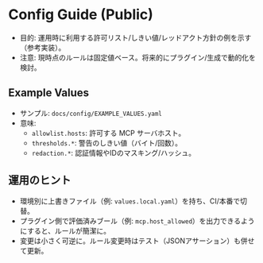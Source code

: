 # Config Guide (Public)

- 目的: 運用時に利用する許可リスト/しきい値/レッドアクト方針の例を示す（参考実装）。
- 注意: 現時点のルールは固定値ベース。将来的にプラグイン/生成で動的化を検討。

## Example Values

- サンプル: `docs/config/EXAMPLE_VALUES.yaml`
- 意味:
  - `allowlist.hosts`: 許可する MCP サーバホスト。
  - `thresholds.*`: 警告のしきい値（バイト/回数）。
  - `redaction.*`: 認証情報やIDのマスキング/ハッシュ。

## 運用のヒント

- 環境別に上書きファイル（例: `values.local.yaml`）を持ち、CI/本番で切替。
- プラグイン側で評価済みブール（例: `mcp.host_allowed`）を出力できるようにすると、ルールが簡潔に。
- 変更は小さく可逆に。ルール変更時はテスト（JSONアサーション）も併せて更新。

